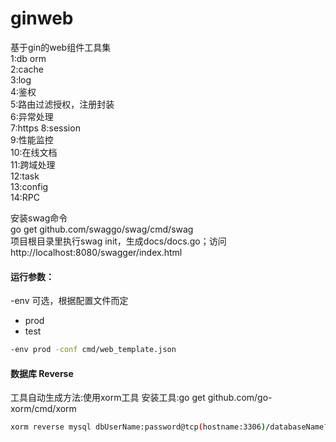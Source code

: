 # ginweb
基于gin的web组件工具集  
1:db orm        
2:cache     
3:log   
4:鉴权    
5:路由过滤授权，注册封装   
6:异常处理  
7:https 
8:session   
9:性能监控  
10:在线文档  
11:跨域处理  
12:task  
13:config      
14:RPC  

安装swag命令    
go get github.com/swaggo/swag/cmd/swag  
项目根目录里执行swag init，生成docs/docs.go；访问http://localhost:8080/swagger/index.html 

#### 运行参数：

-env 可选，根据配置文件而定
* prod
* test

```bash
-env prod -conf cmd/web_template.json
```

#### 数据库 Reverse
工具自动生成方法:使用xorm工具 
安装工具:go get github.com/go-xorm/cmd/xorm 
```bash
xorm reverse mysql dbUserName:password@tcp(hostname:3306)/databaseName?charset=utf8 dbmodel/goxorm dbmodel
```